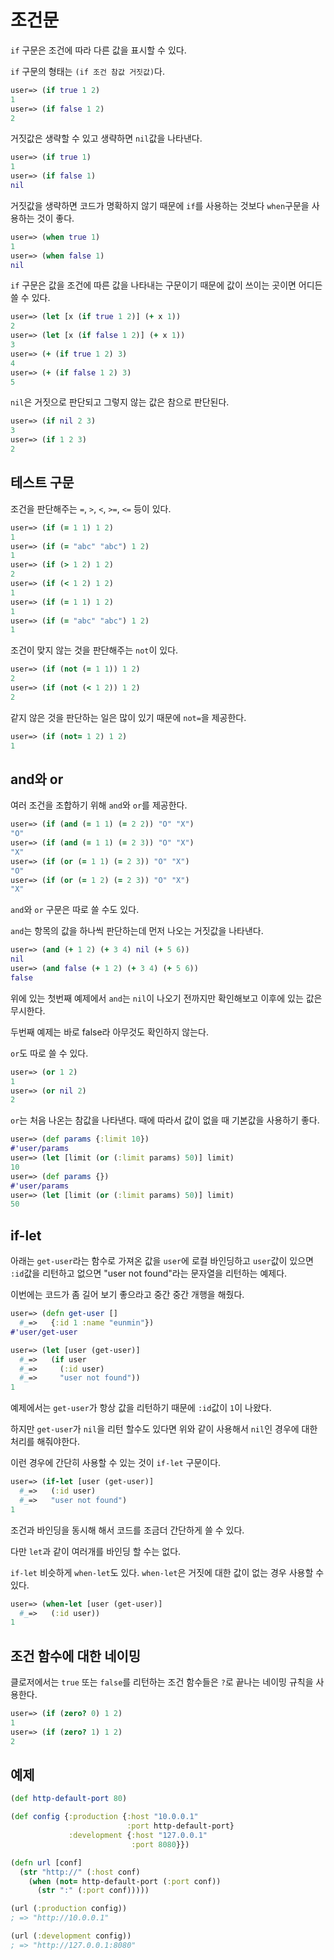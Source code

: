 # 조건문

`if` 구문은 조건에 따라 다른 값을 표시할 수 있다.

`if` 구문의 형태는 `(if 조건 참값 거짓값)`다.

```clojure
user=> (if true 1 2)
1
user=> (if false 1 2)
2
```

거짓값은 생략할 수 있고 생략하면 `nil`값을 나타낸다.

```clojure
user=> (if true 1)
1
user=> (if false 1)
nil
```

거짓값을 생략하면 코드가 명확하지 않기 때문에 `if`를 사용하는 것보다 `when`구문을 사용하는 것이 좋다.

```clojure
user=> (when true 1)
1
user=> (when false 1)
nil
```

`if` 구문은 값을 조건에 따른 값을 나타내는 구문이기 때문에 값이 쓰이는 곳이면 어디든 쓸 수 있다.

```clojure
user=> (let [x (if true 1 2)] (+ x 1))
2
user=> (let [x (if false 1 2)] (+ x 1))
3
user=> (+ (if true 1 2) 3)
4
user=> (+ (if false 1 2) 3)
5
```

`nil`은 거짓으로 판단되고 그렇지 않는 값은 참으로 판단된다.

```clojure
user=> (if nil 2 3)
3
user=> (if 1 2 3)
2
```

## 테스트 구문

조건을 판단해주는 `=`, `>`, `<`, `>=`, `<=` 등이 있다.

```clojure
user=> (if (= 1 1) 1 2)
1
user=> (if (= "abc" "abc") 1 2)
1
user=> (if (> 1 2) 1 2)
2
user=> (if (< 1 2) 1 2)
1
user=> (if (= 1 1) 1 2)
1
user=> (if (= "abc" "abc") 1 2)
1
```

조건이 맞지 않는 것을 판단해주는 `not`이 있다.

```clojure
user=> (if (not (= 1 1)) 1 2)
2
user=> (if (not (< 1 2)) 1 2)
2
```

같지 않은 것을 판단하는 일은 많이 있기 때문에 `not=`을 제공한다.

```clojure
user=> (if (not= 1 2) 1 2)
1
```

## and와 or

여러 조건을 조합하기 위해 `and`와 `or`를 제공한다.

```clojure
user=> (if (and (= 1 1) (= 2 2)) "O" "X")
"O"
user=> (if (and (= 1 1) (= 2 3)) "O" "X")
"X"
user=> (if (or (= 1 1) (= 2 3)) "O" "X")
"O"
user=> (if (or (= 1 2) (= 2 3)) "O" "X")
"X"
```

`and`와 `or` 구문은 따로 쓸 수도 있다.

`and`는 항목의 값을 하나씩 판단하는데 먼저 나오는 거짓값을 나타낸다.

```clojure
user=> (and (+ 1 2) (+ 3 4) nil (+ 5 6))
nil
user=> (and false (+ 1 2) (+ 3 4) (+ 5 6))
false
```

위에 있는 첫번째 예제에서 `and`는 `nil`이 나오기 전까지만 확인해보고 이후에 있는 값은 무시한다. 

두번째 예제는 바로 false라 아무것도 확인하지 않는다.

`or`도 따로 쓸 수 있다.

```clojure
user=> (or 1 2)
1
user=> (or nil 2)
2
```

`or`는 처음 나온는 참값을 나타낸다. 때에 따라서 값이 없을 때 기본값을 사용하기 좋다.

```clojure
user=> (def params {:limit 10})
#'user/params
user=> (let [limit (or (:limit params) 50)] limit)
10
user=> (def params {})
#'user/params
user=> (let [limit (or (:limit params) 50)] limit)
50
```

## if-let

아래는 `get-user`라는 함수로 가져온 값을 `user`에 로컬 바인딩하고 `user`값이 있으면 `:id`값을 리턴하고 없으면 "user not found"라는 문자열을 리턴하는 예제다.

이번에는 코드가 좀 길어 보기 좋으라고 중간 중간 개행을 해줬다.

```clojure
user=> (defn get-user []
  #_=>   {:id 1 :name "eunmin"})
#'user/get-user

user=> (let [user (get-user)]
  #_=>   (if user
  #_=>     (:id user)
  #_=>     "user not found"))
1
```

예제에서는 `get-user`가 항상 값을 리턴하기 때문에 `:id`값이  `1`이 나왔다.

하지만 `get-user`가 `nil`을 리턴 할수도 있다면 위와 같이 사용해서 `nil`인 경우에 대한 처리를 해줘야한다.

이런 경우에 간단히 사용할 수 있는 것이 `if-let` 구문이다.

```clojure
user=> (if-let [user (get-user)]
  #_=>   (:id user)
  #_=>   "user not found")
1
```

조건과 바인딩을 동시해 해서 코드를 조금더 간단하게 쓸 수 있다.

다만 `let`과 같이 여러개를 바인딩 할 수는 없다.

`if-let` 비슷하게 `when-let`도 있다. `when-let`은 거짓에 대한 값이 없는 경우 사용할 수 있다.

```clojure
user=> (when-let [user (get-user)]
  #_=>   (:id user))
1
```

## 조건 함수에 대한 네이밍

클로저에서는 `true` 또는 `false`를 리턴하는 조건 함수들은 `?`로 끝나는 네이밍 규칙을 사용한다.

```clojure
user=> (if (zero? 0) 1 2)
1
user=> (if (zero? 1) 1 2)
2
```

## 예제

```clojure
(def http-default-port 80)

(def config {:production {:host "10.0.0.1"
                          :port http-default-port}
             :development {:host "127.0.0.1"
                           :port 8080}})

(defn url [conf]
  (str "http://" (:host conf)
    (when (not= http-default-port (:port conf))
      (str ":" (:port conf)))))

(url (:production config))
; => "http://10.0.0.1"

(url (:development config))
; => "http://127.0.0.1:8080"
```